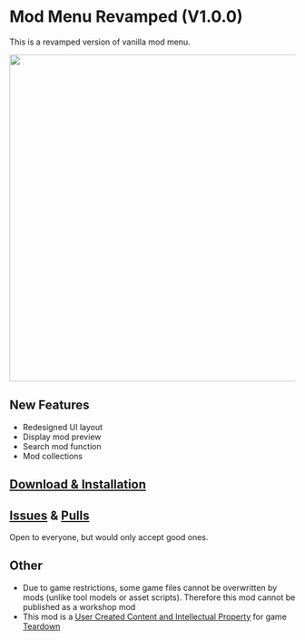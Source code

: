 # Mod Menu Revamped (V1.0.0)

This is a revamped version of vanilla mod menu.

<img src="https://user-images.githubusercontent.com/70589524/215516129-fe398945-84b0-48a9-8e66-1d69510ec950.png" width="576px" align="center">

## New Features

* Redesigned UI layout
* Display mod preview
* Search mod function
* Mod collections

## [Download & Installation](../../releases)

## [Issues](../../issues) & [Pulls](../../pulls)

Open to everyone, but would only accept good ones.

## Other

* Due to game restrictions, some game files cannot be overwritten by mods (unlike tool models or asset scripts). Therefore this mod cannot be published as a workshop mod
* This mod is a [User Created Content and Intellectual Property](https://store.steampowered.com/eula/1167630_eula_0) for game [Teardown](https://www.teardowngame.com/)
